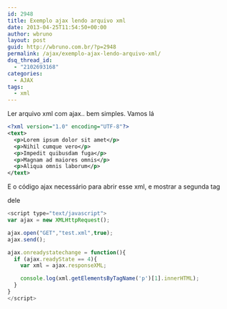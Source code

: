 ```yaml
---
id: 2948
title: Exemplo ajax lendo arquivo xml
date: 2013-04-25T11:54:50+00:00
author: wbruno
layout: post
guid: http://wbruno.com.br/?p=2948
permalink: /ajax/exemplo-ajax-lendo-arquivo-xml/
dsq_thread_id:
  - "2102693168"
categories:
  - AJAX
tags:
  - xml
---
```

Ler arquivo xml com ajax.. bem simples. Vamos lá

``` xml
<?xml version="1.0" encoding="UTF-8"?>
<text>
  <p>Lorem ipsum dolor sit amet</p>
  <p>Nihil cumque vero</p>
  <p>Impedit quibusdam fuga</p>
  <p>Magnam ad maiores omnis</p>
  <p>Aliqua omnis laborum</p>
</text>
```

<!--more-->



E o código ajax necessário para abrir esse xml, e mostrar a segunda tag <p> dele

``` js
<script type="text/javascript">
var ajax = new XMLHttpRequest();

ajax.open("GET","test.xml",true);
ajax.send();

ajax.onreadystatechange = function(){
  if (ajax.readyState == 4){
    var xml = ajax.responseXML;

    console.log(xml.getElementsByTagName('p')[1].innerHTML);
  }
}
</script>
```
